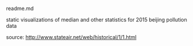 readme.md

static visualizations of median and other statistics for 2015 beijing pollution
data

source: http://www.stateair.net/web/historical/1/1.html


